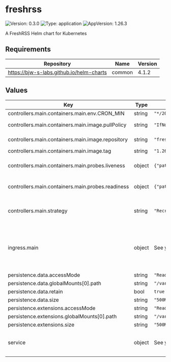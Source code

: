 # freshrss

![Version: 0.3.0](https://img.shields.io/badge/Version-0.3.0-informational?style=flat-square) ![Type: application](https://img.shields.io/badge/Type-application-informational?style=flat-square) ![AppVersion: 1.26.3](https://img.shields.io/badge/AppVersion-1.26.3-informational?style=flat-square)

A FreshRSS Helm chart for Kubernetes

## Requirements

| Repository | Name | Version |
|------------|------|---------|
| https://bjw-s-labs.github.io/helm-charts | common | 4.1.2 |

## Values

| Key | Type | Default | Description |
|-----|------|---------|-------------|
| controllers.main.containers.main.env.CRON_MIN | string | `"*/20"` |  |
| controllers.main.containers.main.image.pullPolicy | string | `"IfNotPresent"` | image pull policy |
| controllers.main.containers.main.image.repository | string | `"freshrss/freshrss"` | image repository |
| controllers.main.containers.main.image.tag | string | `"1.26.3"` | image tag |
| controllers.main.containers.main.probes.liveness | object | `{"path":"/i/","type":"HTTP"}` | Configures liveness probe |
| controllers.main.containers.main.probes.readiness | object | `{"path":"/i/","type":"HTTP"}` | Configures readiness probe |
| controllers.main.strategy | string | `"Recreate"` | Set the controller upgrade strategy |
| ingress.main | object | See [values.yaml](./values.yaml) | Enable and configure ingress settings for the chart under this key. |
| persistence.data.accessMode | string | `"ReadWriteOnce"` |  |
| persistence.data.globalMounts[0].path | string | `"/var/www/FreshRSS/data"` |  |
| persistence.data.retain | bool | `true` |  |
| persistence.data.size | string | `"500Mi"` |  |
| persistence.extensions.accessMode | string | `"ReadWriteOnce"` |  |
| persistence.extensions.globalMounts[0].path | string | `"/var/www/FreshRSS/extensions"` |  |
| persistence.extensions.size | string | `"500Mi"` |  |
| service | object | See [values.yaml](./values.yaml) | Configures service settings for the chart. |

